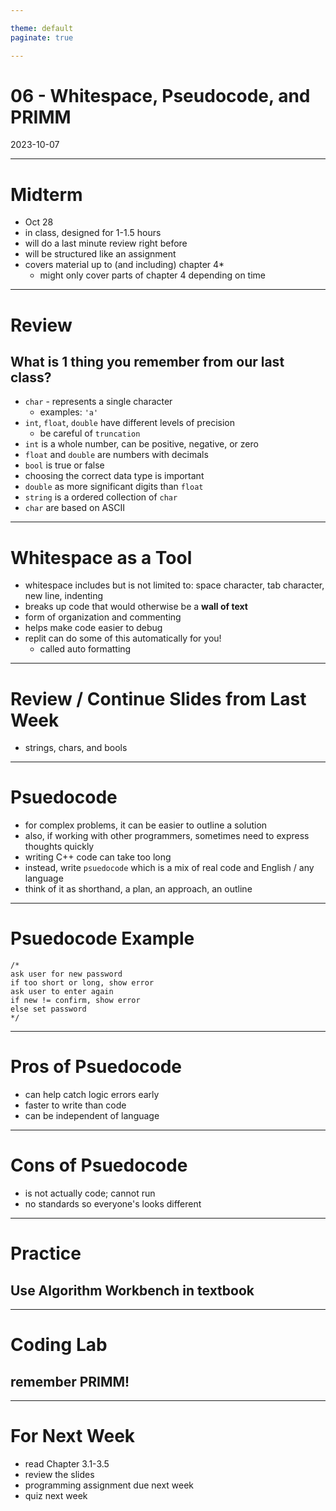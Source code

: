 ```yaml
---

theme: default
paginate: true

---
```


# 06 - Whitespace, Pseudocode, and PRIMM
2023-10-07

---

# Midterm

- Oct 28
- in class, designed for 1-1.5 hours
- will do a last minute review right before
- will be structured like an assignment
- covers material up to (and including) chapter 4*
  - might only cover parts of chapter 4 depending on time

---

# Review
## What is 1 thing you remember from our last class?

- `char` - represents a single character
  - examples: `'a'`
- `int`, `float`, `double` have different levels of precision
  - be careful of `truncation`
- `int` is a whole number, can be positive, negative, or zero
- `float` and `double` are numbers with decimals
- `bool` is true or false
- choosing the correct data type is important
- `double` as more significant digits than `float`
- `string` is a ordered collection of `char`
- `char` are based on ASCII

---

# Whitespace as a Tool

- whitespace includes but is not limited to: space character, tab character, new line, indenting
- breaks up code that would otherwise be a **wall of text**
- form of organization and commenting
- helps make code easier to debug
- replit can do some of this automatically for you!
  - called auto formatting

---

# Review / Continue Slides from Last Week

- strings, chars, and bools

---

# Psuedocode

- for complex problems, it can be easier to outline a solution
- also, if working with other programmers, sometimes need to express thoughts quickly
- writing C++ code can take too long
- instead, write `psuedocode` which is a mix of real code and English / any language
- think of it as shorthand, a plan, an approach, an outline

---

# Psuedocode Example

```
/*
ask user for new password
if too short or long, show error
ask user to enter again
if new != confirm, show error
else set password
*/
```

---

# Pros of Psuedocode

- can help catch logic errors early
- faster to write than code
- can be independent of language

---

# Cons of Psuedocode

- is not actually code; cannot run
- no standards so everyone's looks different

---

# Practice
## Use Algorithm Workbench in textbook

---

# Coding Lab
## remember PRIMM!

---

# For Next Week

- read Chapter 3.1-3.5
- review the slides
- programming assignment due next week
- quiz next week
